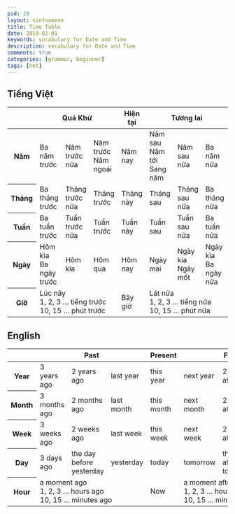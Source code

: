```yaml
---
pid: 19
layout: vietnamese
title: Time Table
date: 2019-02-01
keywords: vocabulary for Date and Time
description: vocabulary for Date and Time
comments: true
categories: [grammar, beginner]
tags: [hot]
---
```

<style>
table thead th {text-align: center;}
</style>

## Tiếng Việt

<table class="table table-bordered table-hover table-sm">
  <thead>
    <tr>
      <th></th>
      <th colspan="3">Quá Khứ</th>
      <th>Hiện tại</th>
      <th colspan="3">Tương lai</th>
    </tr>
  </thead>
  <tbody>
    <tr>
      <th>Năm</th>
      <td>Ba năm trước</td>
      <td>Năm trước nữa</td>
      <td>Năm trước<br>Năm ngoái</td>
      <td>Năm nay</td>
      <td>Năm sau<br>Năm tới<br>Sang năm</td>
      <td>Năm sau nữa</td>
      <td>Ba năm nữa</td>
    </tr>
    <tr>
      <th>Tháng</th>
      <td>Ba tháng trước</td>
      <td>Tháng trước nữa</td>
      <td>Tháng trước</td>
      <td>Tháng này</td>
      <td>Tháng sau</td>
      <td>Tháng sau nữa</td>
      <td>Ba tháng nữa</td>
    </tr>
    <tr>
      <th>Tuần</th>
      <td>Ba tuần trước</td>
      <td>Tuần trước nữa</td>
      <td>Tuần trước</td>
      <td>Tuần này</td>
      <td>Tuần sau</td>
      <td>Tuần sau nữa</td>
      <td>Ba tuần nữa</td>
    </tr>
    <tr>
      <th>Ngày</th>
      <td>Hôm kìa<br>Ba ngày trước</td>
      <td>Hôm kia</td>
      <td>Hôm qua</td>
      <td>Hôm nay</td>
      <td>Ngày mai</td>
      <td>Ngày kia<br>Ngày mốt</td>
      <td>Ngày kìa<br>Ba ngày nữa</td>
    </tr>
    <tr>
      <th>Giờ</th>
      <td colspan="3">Lúc nãy<br>1, 2, 3 … tiếng trước<br>10, 15 … phút trước</td>
      <td>Bây giờ</td>
      <td colspan="3">Lát nữa<br>1, 2, 3 … tiếng nữa<br>10, 15 … phút nữa</td>
    </tr>
  </tbody>
</table>

## English

<table class="table table-bordered table-hover table-sm">
  <thead>
    <tr>
      <th></th>
      <th colspan="3">Past</th>
      <th>Present</th>
      <th colspan="3">Future</th>
    </tr>
  </thead>
  <tbody>
    <tr>
      <th>Year</th>
      <td>3 years ago</td>
      <td>2 years ago</td>
      <td>last year</td>
      <td>this year</td>
      <td>next year</td>
      <td>2 years after</td>
      <td>3 years after</td>
    </tr>
    <tr>
      <th>Month</th>
      <td>3 months ago</td>
      <td>2 months ago</td>
      <td>last month</td>
      <td>this month</td>
      <td>next month</td>
      <td>2 months after</td>
      <td>3 months after</td>
    </tr>
    <tr>
      <th>Week</th>
      <td>3 weeks ago</td>
      <td>2 weeks ago</td>
      <td>last week</td>
      <td>this week</td>
      <td>next week</td>
      <td>2 weeks after</td>
      <td>3 weeks after</td>
    </tr>
    <tr>
      <th>Day</th>
      <td>3 days ago</td>
      <td>the day before yesterday</td>
      <td>yesterday</td>
      <td>today</td>
      <td>tomorrow</td>
      <td>the day after tomorrow</td>
      <td>3 days after</td>
    </tr>
    <tr>
      <th>Hour</th>
      <td colspan="3">a moment ago<br>1, 2, 3 … hours ago<br>10, 15 … minutes ago</td>
      <td>Now</td>
      <td colspan="3">a moment after<br>1, 2, 3 … hours after<br>10, 15 … minutes after</td>
    </tr>
  </tbody>
</table>